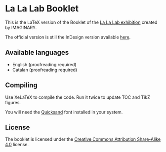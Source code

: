 # La La Lab Booklet

This is the LaTeX version of the Booklet of the [La La Lab exhibition](https://lalalab.imaginary.org) created by IMAGINARY.

The official version is still the InDesign version available [here](https://imaginary.org/sites/default/files/lala-booklet.pdf).

## Available languages
* English (proofreading required)
* Catalan (proofreading required)

## Compiling
Use XeLaTeX to compile the code. Run it twice to update TOC and TikZ figures.

You will need the [Quicksand](https://fonts.google.com/specimen/Quicksand) font installed in your system.

## License
The booklet is licensed under the [Creative Commons Attribution Share-Alike 4.0](https://creativecommons.org/licenses/by-sa/4.0/) license.
